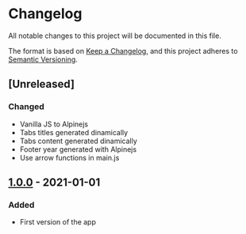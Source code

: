 # Changelog
All notable changes to this project will be documented in this file.

The format is based on [Keep a Changelog](https://keepachangelog.com/en/1.0.0/),
and this project adheres to [Semantic Versioning](https://semver.org/spec/v2.0.0.html).

## [Unreleased]

### Changed

- Vanilla JS to Alpinejs
- Tabs titles generated dinamically
- Tabs content generated dinamically
- Footer year generated with Alpinejs
- Use arrow functions in main.js

## [1.0.0] - 2021-01-01

### Added

- First version of the app

[1.0.0]: https://github.com/Sergih28/setup-comparator/releases/tag/v1.0.0 
